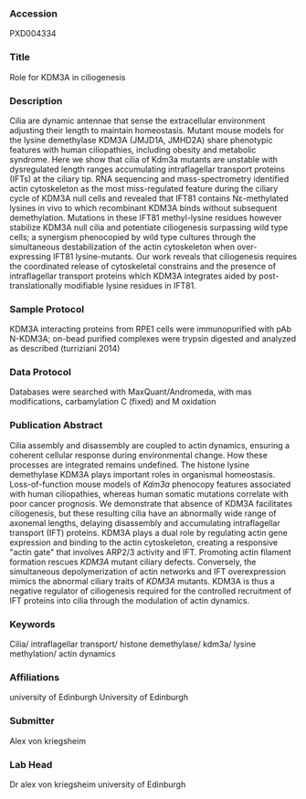 ### Accession
PXD004334

### Title
Role for KDM3A in ciliogenesis

### Description
Cilia are dynamic antennae that sense the extracellular environment adjusting their length to maintain homeostasis. Mutant mouse models for the lysine demethylase KDM3A (JMJD1A, JMHD2A) share phenotypic features with human ciliopathies, including obesity and metabolic syndrome. Here we show that cilia of Kdm3a mutants are unstable with dysregulated length ranges accumulating intraflagellar transport proteins (IFTs) at the ciliary tip. RNA sequencing and mass-spectrometry identified actin cytoskeleton as the most miss-regulated feature during the ciliary cycle of KDM3A null cells and revealed that IFT81 contains Nε-methylated lysines in vivo to which recombinant KDM3A binds without subsequent demethylation. Mutations in these IFT81 methyl-lysine residues however stabilize KDM3A null cilia and potentiate ciliogenesis surpassing wild type cells; a synergism phenocopied by wild type cultures through the simultaneous destabilization of the actin cytoskeleton when over-expressing IFT81 lysine-mutants. Our work reveals that ciliogenesis requires the coordinated release of cytoskeletal constrains and the presence of intraflagellar transport proteins which KDM3A integrates aided by post-translationally modifiable lysine residues in IFT81.

### Sample Protocol
KDM3A interacting proteins from RPE1 cells were immunopurified with pAb N-KDM3A; on-bead purified complexes were trypsin digested and analyzed as described (turriziani 2014)

### Data Protocol
Databases were searched with MaxQuant/Andromeda, with mas modifications, carbamylation C (fixed) and M oxidation

### Publication Abstract
Cilia assembly and disassembly are coupled to actin dynamics, ensuring a coherent cellular response during environmental change. How these processes are integrated remains undefined. The histone lysine demethylase KDM3A plays important roles in organismal homeostasis. Loss-of-function mouse models of <i>Kdm3a</i> phenocopy features associated with human ciliopathies, whereas human somatic mutations correlate with poor cancer prognosis. We demonstrate that absence of KDM3A facilitates ciliogenesis, but these resulting cilia have an abnormally wide range of axonemal lengths, delaying disassembly and accumulating intraflagellar transport (IFT) proteins. KDM3A plays a dual role by regulating actin gene expression and binding to the actin cytoskeleton, creating a responsive "actin gate" that involves ARP2/3 activity and IFT. Promoting actin filament formation rescues <i>KDM3A</i> mutant ciliary defects. Conversely, the simultaneous depolymerization of actin networks and IFT overexpression mimics the abnormal ciliary traits of <i>KDM3A</i> mutants. KDM3A is thus a negative regulator of ciliogenesis required for the controlled recruitment of IFT proteins into cilia through the modulation of actin dynamics.

### Keywords
Cilia/ intraflagellar transport/ histone demethylase/ kdm3a/ lysine methylation/ actin dynamics

### Affiliations
university  of Edinburgh
University of Edinburgh

### Submitter
Alex von kriegsheim

### Lab Head
Dr alex von kriegsheim
university  of Edinburgh


